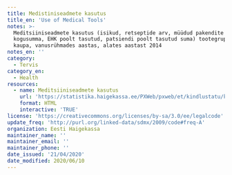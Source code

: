 ```yaml
---
title: Medistiniseadmete kasutus
title_en: 'Use of Medical Tools'
notes: >-
  Meditsiiniseadmete kasutus (isikud, retseptide arv, müüdud pakendite arv,
  kogusumma, EHK poolt tasutud, patsiendi poolt tasutud suma) tootegruppide
  kaupa, vanusrühmades aastas, alates aastast 2014
notes_en: ''
category: 
  - Tervis
category_en: 
  - Health
resources:
  - name: Meditsiiniseadmete kasutus
    url: 'https://statistika.haigekassa.ee/PXWeb/pxweb/et/kindlustatu/kindlustatu__Ravimid%20ja%20meditsiiniseadmed/MS99.px/?rxid=1640cdbb-94c6-462e-8afa-fb7957bf1b9d'
    format: HTML
    interactive: 'TRUE'
license: 'https://creativecommons.org/licenses/by-sa/3.0/ee/legalcode'
update_freq: 'http://purl.org/linked-data/sdmx/2009/code#freq-A'
organization: Eesti Haigekassa
maintainer_name: ''
maintainer_email: ''
maintainer_phone: ''
date_issued: '21/04/2020'
date_modified: 2020/06/10
---
```

